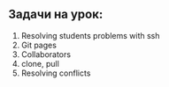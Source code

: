 ## Задачи на урок:

1. Resolving students problems with ssh
2. Git pages
3. Collaborators
4. clone, pull
5. Resolving conflicts
